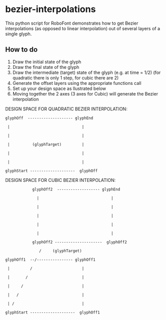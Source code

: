 # bezier-interpolations
This python script for RoboFont demonstrates how to get Bezier interpolations (as opposed to linear interpolation) out of several layers of a single glyph.

## How to do
1. Draw the initial state of the glyph
2. Draw the final state of the glyph
3. Draw the intermediate (target) state of the glyph (e.g. at time = 1/2)
  (for quadratic there is only 1 step, for cubic there are 2)
4. Generate the offset layers using the appropriate functions call
5. Set up your design space as llustrated below
6. Moving together the 2 axes (3 axes for Cubic) will generate the Bezier interpolation 

DESIGN SPACE FOR QUADRATIC BEZIER INTERPOLATION:

    glyphOff  -------------------- glyphEnd
  
     |                                | 
     
     |                                |
     
     |          (glyphTarget)         | 
     
     |                                |
     
     |                                |
     
    glyphStart --------------------  glyphOff
 

DESIGN SPACE FOR CUBIC BEZIER INTERPOLATION:

                glyphOff2  ------------------- glyphEnd
                    
                  |                                | 
                     
                  |                                |
                     
                  |                                | 
                     
                  |                                |
                     
                  |                                |
                 
                glyphOff2 ---------------------  glyphOff2
    
                   /     (glyphTarget)
     
    glyphOff1  --/---------------- glyphOff1
    
     |         /                      | 
     
     |       /                        |
     
     |     /                          | 
     
     |   /                            |
     
     | /                              |
       
    glyphStart --------------------  glyphOff1
